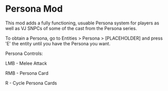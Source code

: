 # Persona Mod
 
This mod adds a fully functioning, usuable Persona system for players as well as VJ SNPCs of some of the cast from the Persona series.

To obtain a Persona, go to Entities > Persona > [PLACEHOLDER]
and press 'E' the entity until you have the Persona you want.

Persona Controls:

LMB - Melee Attack

RMB - Persona Card

R - Cycle Persona Cards
